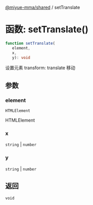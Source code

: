 [@miyue-mma/shared](../index.md) / setTranslate

# 函数: setTranslate()

```ts
function setTranslate(
   element, 
   x, 
   y): void
```

设置元素 transform: translate 移动

## 参数

### element

`HTMLElement`

HTMLElement

### x

`string` | `number`

### y

`string` | `number`

## 返回

`void`
